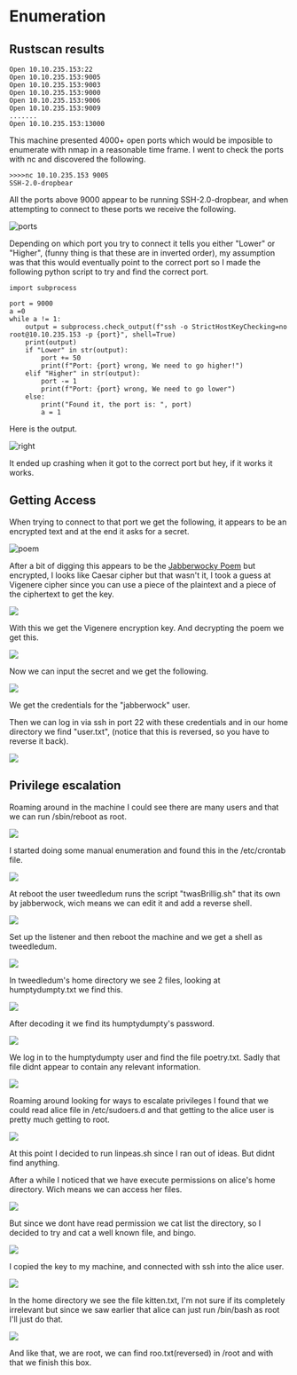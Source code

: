 # Enumeration


## Rustscan results

    Open 10.10.235.153:22
    Open 10.10.235.153:9005
    Open 10.10.235.153:9003
    Open 10.10.235.153:9000
    Open 10.10.235.153:9006
    Open 10.10.235.153:9009
    .......
    Open 10.10.235.153:13000

This machine presented 4000+ open ports which would be imposible to enumerate with nmap in a reasonable time frame. I went to check the ports with nc and discovered the following.

    >>>>nc 10.10.235.153 9005
    SSH-2.0-dropbear 

All the ports above 9000 appear to be running SSH-2.0-dropbear, and when attempting to connect to these ports we receive the following.

![ports](images/ports.png)

Depending on which port you try to connect it tells you either "Lower" or "Higher", (funny thing is that these are in inverted order), my assumption was that this would eventually point to the correct port so I made the following python script to try and find the correct port.

    import subprocess

    port = 9000
    a =0
    while a != 1:
        output = subprocess.check_output(f"ssh -o StrictHostKeyChecking=no root@10.10.235.153 -p {port}", shell=True)
        print(output)
        if "Lower" in str(output):
            port += 50
            print(f"Port: {port} wrong, We need to go higher!")
        elif "Higher" in str(output):
            port -= 1
            print(f"Port: {port} wrong, We need to go lower")
        else:
            print("Found it, the port is: ", port)
            a = 1

Here is the output.

![right](images/rightport.png)

It ended up crashing when it got to the correct port but hey, if it works it works.

## Getting Access

When trying to connect to that port we get the following, it appears to be an encrypted text and at the end it asks for a secret.

![poem](images/poem.png)

After a bit of digging this appears to be the [Jabberwocky Poem](https://www.poetryfoundation.org/poems/42916/jabberwocky) but encrypted, I looks like Caesar cipher but that wasn't it, I took a guess at Vigenere cipher since you can use a piece of the plaintext and a piece of the ciphertext to get the key.

![](images/2021-04-12-21-36-13.png)

With this we get the Vigenere encryption key. And decrypting the poem we get this.

![](images/2021-04-12-21-39-19.png)

Now we can input the secret and we get the following.

![](images/2021-04-12-21-41-05.png)

We get the credentials for the "jabberwock" user. 

Then we can log in via ssh in port 22 with these credentials and in our home directory we find "user.txt", (notice that this is reversed, so you have to reverse it back).

![](images/2021-04-12-21-49-54.png)

## Privilege escalation

Roaming around in the machine I could see there are many users and that we can run /sbin/reboot as root.

![](images/2021-04-12-21-57-17.png)

I started doing some manual enumeration and found this in the /etc/crontab file.

![](images/2021-04-12-22-06-10.png)

At reboot the user tweedledum runs the script "twasBrillig.sh" that its own by jabberwock, wich means we can edit it and add a reverse shell.

![](images/2021-04-12-22-11-16.png)

Set up the listener and then reboot the machine and we get a shell as tweedledum. 

![](images/2021-04-12-22-15-51.png)

In tweedledum's home directory we see 2 files, looking at humptydumpty.txt we find this.

![](images/2021-04-12-22-18-53.png)

After decoding it we find its humptydumpty's password.

![](images/2021-04-12-22-21-06.png)

We log in to the humptydumpty user and find the file poetry.txt. Sadly that file didnt appear to contain any relevant information.

![](images/2021-04-12-22-24-18.png)

Roaming around looking for ways to escalate privileges I found that we could read alice file in /etc/sudoers.d and that getting to the alice user is pretty much getting to root.

![](images/2021-04-12-22-31-08.png)

At this point I decided to run linpeas.sh since I ran out of ideas. But didnt find anything.

After a while I noticed that we have execute permissions on alice's home directory. Wich means we can access her files.

![](images/2021-04-12-22-34-38.png)

But since we dont have read permission we cat list the directory, so I decided to try and cat a well known file, and bingo.

![](images/2021-04-12-22-36-24.png)

I copied the key to my machine, and connected with ssh into the alice user.

![](images/2021-04-12-22-39-24.png)

In the home directory we see the file kitten.txt, I'm not sure if its completely irrelevant but since we saw earlier that alice can just run /bin/bash as root I'll just do that.

![](images/2021-04-12-22-43-44.png)

And like that, we are root, we can find roo.txt(reversed) in /root and with that we finish this box. 